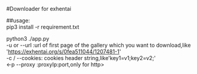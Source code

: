 
#Downloader for exhentai  

##usage:  
pip3 install -r requirement.txt

python3 ./app.py  
-u or --url :url of first page of the gallery which you want  to download,like 'https://exhentai.org/s/0fea511044/1207481-1'   
-c / --cookies: cookies header string,like'key1=v1;key2=v2;'  
<-p --proxy :proxyIp:port,only for http>